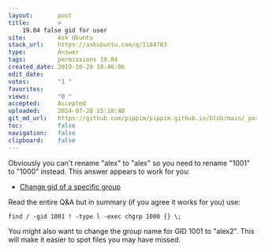 ```yaml
---
layout:       post
title:        >
    19.04 false gid for user
site:         Ask Ubuntu
stack_url:    https://askubuntu.com/q/1184703
type:         Answer
tags:         permissions 19.04
created_date: 2019-10-29 10:46:06
edit_date:    
votes:        "1 "
favorites:    
views:        "0 "
accepted:     Accepted
uploaded:     2024-07-28 15:18:40
git_md_url:   https://github.com/pippim/pippim.github.io/blob/main/_posts/2019/2019-10-29-19.04-false-gid-for-user.md
toc:          false
navigation:   false
clipboard:    false
---
```


Obviously you can't rename "alex" to "alex" so you need to rename "1001" to "1000" instead. This answer appears to work for you:

- [Change gid of a specific group](https://unix.stackexchange.com/a/33874/200094)

Read the entire Q&A but in summary (if you agree it works for you) use:

``` 
find / -gid 1001 ! -type l -exec chgrp 1000 {} \;
```

You might also want to change the group name for GID 1001 to "alex2". This will make it easier to spot files you may have missed.
